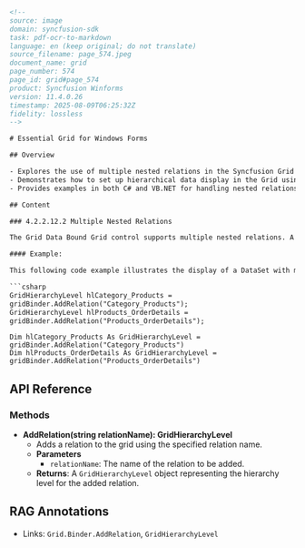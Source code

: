```html
<!-- 
source: image
domain: syncfusion-sdk
task: pdf-ocr-to-markdown
language: en (keep original; do not translate)
source_filename: page_574.jpeg
document_name: grid
page_number: 574
page_id: grid#page_574
product: Syncfusion Winforms
version: 11.4.0.26
timestamp: 2025-08-09T06:25:32Z
fidelity: lossless
-->

# Essential Grid for Windows Forms

## Overview

- Explores the use of multiple nested relations in the Syncfusion Grid Data Bound Grid control.
- Demonstrates how to set up hierarchical data display in the Grid using the Grid.Binder.AddRelation function.
- Provides examples in both C# and VB.NET for handling nested relations in a dataset.

## Content

### 4.2.2.12.2 Multiple Nested Relations

The Grid Data Bound Grid control supports multiple nested relations. A relation can be added in the data source, and the data source can be set to the Grid Data Bound Grid. Then, the name of the relation can be passed through the `Grid.Binder.AddRelation` function to show a hierarchical pattern.

#### Example:

This following code example illustrates the display of a DataSet with multiple nested relations. The sample displays the NorthWind's 'Category', 'Products', and the 'Orders_Details' table, and allows you to expand and collapse the order details for each order and the products for each category. After adding a relation in the dataset and setting the DataSource to the grid, the name of the relation is passed through the Grid.Binder.AddRelation function in order to show a hierarchical pattern.

```csharp
GridHierarchyLevel hlCategory_Products = 
gridBinder.AddRelation("Category_Products"); 
GridHierarchyLevel hlProducts_OrderDetails = 
gridBinder.AddRelation("Products_OrderDetails");
```

```vbnet
Dim hlCategory_Products As GridHierarchyLevel = 
gridBinder.AddRelation("Category_Products") 
Dim hlProducts_OrderDetails As GridHierarchyLevel = 
gridBinder.AddRelation("Products_OrderDetails")
```

## API Reference

### Methods
- **AddRelation(string relationName): GridHierarchyLevel**
  - Adds a relation to the grid using the specified relation name.
  - **Parameters**
    - `relationName`: The name of the relation to be added.
  - **Returns**: A `GridHierarchyLevel` object representing the hierarchy level for the added relation.

## RAG Annotations
- Links: `Grid.Binder.AddRelation`, `GridHierarchyLevel`
<!-- tags: [Syncfusion, Grid, Data Bound Grid, Nested Relations, C#, VB.NET] keywords: [multiple nested relations, hierarchical data display, Grid.Binder.AddRelation, GridHierarchyLevel, NorthWind database, Category, Products, Orders_Details, expand, collapse, relationName] -->
```